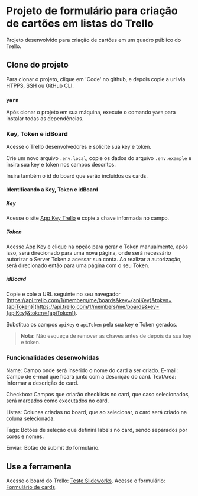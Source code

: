 # Projeto de formulário para criação de cartões em listas do Trello

Projeto desenvolvido para criação de cartões em um quadro público do Trello.

## Clone do projeto

Para clonar o projeto, clique em 'Code' no github, e depois copie a url via HTPPS, SSH ou GitHub CLI.

### `yarn`

Após clonar o projeto em sua máquina, execute o comando `yarn` para instalar todas as dependências.

### Key, Token e idBoard

Acesse o Trello desenvolvedores e solicite sua key e token.

Crie um novo arquivo `.env.local`, copie os dados do arquivo `.env.example` e insira sua key e token nos campos descritos.

Insira também o id do board que serão incluídos os cards.

#### Identificando a Key, Token e idBoard

##### Key
Acesse o site [App Key Trello](https://trello.com/app-key) e copie a chave informada no campo.

##### Token

Acesse [App Key](https://trello.com/app-key) e clique na opção para gerar o Token manualmente, após isso, será direcionado para uma nova página, onde será necessário autorizar o Server Token a acessar sua conta. Ao realizar a autorização, será direcionado então para uma página com o seu Token.

##### idBoard

Copie e cole a URL seguinte no seu navegador [https://api.trello.com/1/members/me/boards&key={apiKey}&token={apiToken}](https://api.trello.com/1/members/me/boards&key={apiKey}&token={apiToken}).

Substitua os campos `apiKey` e `apiToken` pela sua key e Token gerados.

> **Nota:** Não esqueça de remover as chaves antes de depois da sua key e token.

### Funcionalidades desenvolvidas

Name: Campo onde será inserido o nome do card a ser criado.
E-mail: Campo de e-mail que ficará junto com a descrição do card.
TextArea: Informar a descrição do card.

Checkbox: Campos que criarão checklists no card, que caso selecionados, será marcados como executados no card.

Listas: Colunas criadas no board, que ao selecionar, o card será criado na coluna selecionada.

Tags: Botões de seleção que definirá labels no card, sendo separados por cores e nomes.

Enviar: Botão de submit do formulário.

## Use a ferramenta

Acesse o board do Trello: [Teste Slideworks](https://trello.com/b/u3Kyq6AR/teste-slideworks).
Acesse o formulário: [Formulário de cards](https://slideworksform.vercel.app/).
